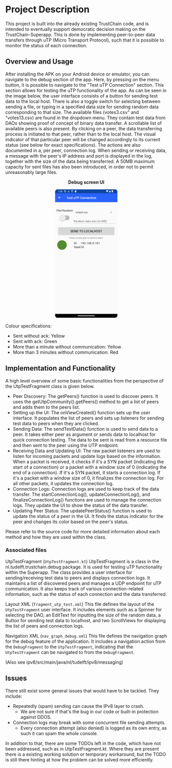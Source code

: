 # Project Description
This project is built into the already existing TrustChain code, and is intended to eventually support democratic decision making on the TrustChain-Superapp. This is done by implementing peer-to-peer data transfers through uTP (Micro Transport Protocol), such that it is possible to monitor the status of each connection. 

## Overview and Usage
After installing the APK on your Android device or emulator, you can navigate to the debug section of the app. Here, by pressing on the menu button, it is possible to navigate to the "Test uTP Connection" section. This section allows for testing the uTP functionality of the app. As can be seen in the image below, the user interface consists of a button for sending test data to the local host. There is also a toggle switch for selecting between sending a file, or typing in a specified data size for sending random data corresponding to that size. The available files (votes3.csv" and "votes13.csv) are found in the dropdown menu. They contain test data from DAOs showing proof of concept of binary data transfer. 
A scrollable list of available peers is also present. By clicking on a peer, the data transferring process is initiated to that peer, rather than to the local host. The visual indicator of that particular peer will be changed accordingly to its current status (see below for exact specifications). The actions are also documented in a, per peer, connection log. When sending or receiving data, a message with the peer's IP address and port is displayed in the log, together with the size of the data being transferred. A 50MB maximum capacity for sent files has also been introduced, in order not to permit unreasonably large files.

<div style="text-align: center;">
    <p style="font-weight: bold;">Debug screen UI</p>
    <img src="images/UI.png" style="height: 400px" alt="Debug screen UI"><br>
</div>

Colour specifications:
- Sent without ack: Yellow
- Sent with ack: Green
- More than a minute without communication: Yellow
- More than 3 minutes without communication: Red

## Implementation and Functionality
<!-- TODO: add explanation of how it works --> 

A high level overview of some basic functionalities from the perspective of the UtpTestFragment class is given below.
- Peer Discovery: The getPeers() function is used to discover peers. It uses the getUtpCommunity().getPeers() method to get a list of peers and adds them to the peers list.  
- Setting up the UI: The onViewCreated() function sets up the user interface. It populates the list of peers and sets up listeners for sending test data to peers when they are clicked. 
- Sending Data: The sendTestData() function is used to send data to a peer. It takes either peer as argument or sends data to localhost for quick connection testing. The data to be sent is read from a resource file and then sent to the peer using the UTP endpoint.  
- Receiving Data and Updating UI: The raw packet listeners are used to listen for incoming packets and update logs based on the information. When a packet is received, it checks if it's a SYN packet (indicating the start of a connection) or a packet with a window size of 0 (indicating the end of a connection). If it's a SYN packet, it starts a connection log. If it's a packet with a window size of 0, it finalizes the connection log. For all other packets, it updates the connection log.
- Connection Logs: Connection logs are used to keep track of the data transfer. The startConnectionLog(), updateConnectionLog(), and finalizeConnectionLog() functions are used to manage the connection logs. They update the UI to show the status of the data transfer.  
- Updating Peer Status: The updatePeerStatus() function is used to update the status of a peer in the UI. It finds the status indicator for the peer and changes its color based on the peer's status.

Please refer to the source code for more detailed information about each method and how they are used within the class.


<!-- Don't know if this section is relevant or not... --> 
### Associated files
UtpTestFragment (`UtpTestFragment.kt`)
UtpTestFragment is a class in the nl.tudelft.trustchain.debug package. It is used for testing uTP functionality within the Superapp. The class provides a user interface for sending/receiving test data to peers and displays connection logs. It maintains a list of discovered peers and manages a UDP endpoint for uTP communication. It also keeps track of various connection-related information, such as the status of each connection and the data transferred. 

Layout XML (`fragment_utp_test.xml`)
This file defines the layout of the `UtpTestFragment` user interface. It includes elements such as a Spinner for selecting the DAO, an EditText for inputting the size of the random data, a Button for sending test data to localhost, and two ScrollViews for displaying the list of peers and connection logs.

Navigation XML (`nav_graph_debug.xml`)
This file defines the navigation graph for the debug feature of the application. It includes a navigation action from the `DebugFragment` to the `UtpTestFragment`, indicating that the `UtpTestFragment` can be navigated to from the `DebugFragment`.

(Also see ipv8/src/main/java/nl/tudelft/ipv8/messaging)

## Issues

There still exist some general issues that would have to be tackled. They include:
- Repeatedly (spam) sending can cause the IPv8 layer to crash.
    - We are not sure if that's the bug in our code or built-in protection against DDOS.
- Connection logs may break with some concurrent file sending attempts.
    - Every connection attempt (also denied) is logged as its own entry, as such it can spam the whole console.

In addition to that, there are some TODOs left in the code, which have not been addressed, such as in UtpTestFragment.kt. Where they are present there is a existing working solution or temporary workaround, but the TODO is still there hinting at how the problem can be solved more efficiently.